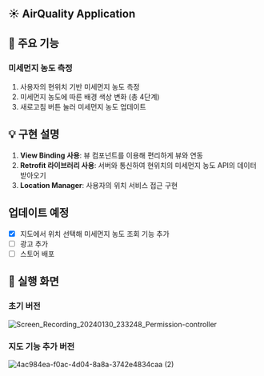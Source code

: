 ## ☀️ AirQuality Application
## 📌 주요 기능
### 미세먼지 농도 측정
1. 사용자의 현위치 기반 미세먼지 농도 측정
2. 미세먼지 농도에 따른 배경 색상 변화 (총 4단계)
3. 새로고침 버튼 눌러 미세먼지 농도 업데이트
## 💡 구현 설명
1. **View Binding 사용**: 뷰 컴포넌트를 이용해 편리하게 뷰와 연동
2. **Retrofit 라이브러리 사용**: 서버와 통신하여 현위치의 미세먼지 농도 API의 데이터 받아오기
3. **Location Manager**: 사용자의 위치 서비스 접근 구현
## 업데이트 예정
- [x] 지도에서 위치 선택해 미세먼지 농도 조회 기능 추가
- [ ] 광고 추가
- [ ] 스토어 배포
## 📱 실행 화면
### 초기 버전
![Screen_Recording_20240130_233248_Permission-controller](https://github.com/yesue2/AirQuality_App/assets/108323785/382116de-2c85-4b24-8dd3-510f7adf254a)

### 지도 기능 추가 버전
![4ac984ea-f0ac-4d04-8a8a-3742e4834caa (2)](https://github.com/yesue2/AirQuality_App/assets/108323785/f52f414f-8925-48dc-8a89-3c9b0c7dcd47)

